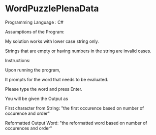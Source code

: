 # WordPuzzlePlenaData

Programming Language : C#

Assumptions of the Program:

My solution works with lower case string only.

Strings that are empty or having numbers in the string are invalid cases.


Instructions:

Upon running the program, 

It prompts for the word that needs to be evaluated.

Please type the word and press Enter.

You will be given the Output as

First character from String: "the first occurence based on number of occurence and order"

Reformatted Output Word: "the reformatted word based on number of occurences and order"
